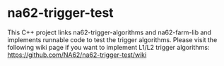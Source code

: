 na62-trigger-test
=================

This C++ project links na62-trigger-algorithms and na62-farm-lib and implements runnable code to test the trigger algorithms. Please visit the following wiki page if you want to implement L1/L2 trigger algorithms: https://github.com/NA62/na62-trigger-test/wiki
